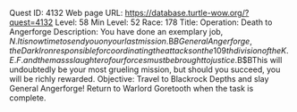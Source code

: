 Quest ID: 4132
Web page URL: https://database.turtle-wow.org/?quest=4132
Level: 58
Min Level: 52
Race: 178
Title: Operation: Death to Angerforge
Description: You have done an exemplary job, $N. It is now time to send you on your last mission.$B$BGeneral Angerforge, the Dark Iron responsible for coordinating the attacks on the 109th division of the K.E.F. and the mass slaughter of our forces must be brought to justice.$B$BThis will undoubtedly be your most grueling mission, but should you succeed, you will be richly rewarded.
Objective: Travel to Blackrock Depths and slay General Angerforge! Return to Warlord Goretooth when the task is complete.
